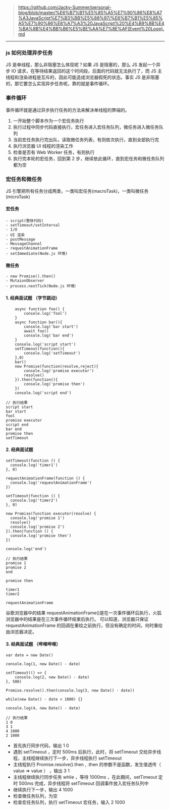 > https://github.com/Jacky-Summer/personal-blog/blob/master/%E6%B7%B1%E5%85%A5%E7%90%86%E8%A7%A3JavaScript%E7%B3%BB%E5%88%97/%E6%B7%B1%E5%85%A5%E7%90%86%E8%A7%A3%20JavaScript%20%E4%B9%8B%E4%BA%8B%E4%BB%B6%E5%BE%AA%E7%8E%AF(Event%20Loop).md

----- 

### js 如何处理异步任务

JS 是单线程，那么非阻塞怎么体现呢？如果 JS 是阻塞的，那么 JS 发起一个异步 IO 请求，在等待结果返回的这个时间段，后面的代码就无法执行了，而 JS 主线程和渲染进程是互斥的，因此可能造成浏览器假死的状态。事实 JS 是非阻塞的，那它要怎么实现异步任务呢，靠的就是事件循环。

### 事件循环

事件循环就是通过异步执行任务的方法来解决单线程的弊端的。

1. 一开始整个脚本作为一个宏任务执行
2. 执行过程中同步代码直接执行，宏任务进入宏任务队列，微任务进入微任务队列
3. 当前宏任务执行完出队，读取微任务列表，有则依次执行，直到全部执行完
4. 执行浏览器 UI 线程的渲染工作
5. 检查是否有 Web Worker 任务，有则执行
6. 执行完本轮的宏任务，回到第 2 步，继续依此循环，直到宏任务和微任务队列都为空

### 宏任务和微任务

JS 引擎把所有任务分成两类，一类叫宏任务(macroTask)，一类叫微任务(microTask)

#### 宏任务

    - script(整体代码)
    - setTimeout/setInterval
    - I/O
    - UI 渲染
    - postMessage
    - MessageChannel
    - requestAnimationFrame
    - setImmediate(Node.js 环境)

#### 微任务

    - new Promise().then()
    - MutaionObserver
    - process.nextTick(Node.js 环境）

#### 1. 经典面试题 （字节跳动）

```
    async function foo() {
        console.log('fool')
    }
    async function bar(){
        console.log('bar start')
        await foo()
        console.log('bar end')
    }
    console.log('script start')
    setTimeout(function(){
        console.log('setTimeout')
    },0)
    bar()
    new Promise(function(resolve,reject){
        console.log('promise executor')
        resolve()
    }).then(function(){
        console.log('promise then')
    })
    console.log('script end')

// 执行结果
script start
bar start
fool
promise executor
script end
bar end
promise then
setTimeout
```

</details>

#### 2. 经典面试题

```
setTimeout(function () {
  console.log('timer1')
}, 0)

requestAnimationFrame(function () {
  console.log('requestAnimationFrame')
})

setTimeout(function () {
  console.log('timer2')
}, 0)

new Promise(function executor(resolve) {
  console.log('promise 1')
  resolve()
  console.log('promise 2')
}).then(function () {
  console.log('promise then')
})

console.log('end')

// 执行结果
promise 1
promise 2
end

promise then

timer1
timer2

requestAnimationFrame
```

谷歌浏览器中的结果 requestAnimationFrame()是在一次事件循环后执行，火狐浏览器中的结果是在三次事件循环结束后执行。
可以知道，浏览器只保证 requestAnimationFrame 的回调在重绘之前执行，但没有确定的时间，何时重绘由浏览器决定。

</details>

#### 3. 经典面试题 （哔哩哔哩）

```
var date = new Date() 

console.log(1, new Date() - date) 

setTimeout(() => {
    console.log(2, new Date() - date)
}, 500) 

Promise.resolve().then(console.log(3, new Date() - date)) 

while(new Date() - date < 1000) {} 

console.log(4, new Date() - date)

// 执行结果
1 0
3 1
4 1000
2 1000
```

- 首先执行同步代码，输出 1 0
- 遇到 setTimeout ，定时 500ms 后执行，此时，将 setTimeout 交给异步线程，主线程继续执行下一步，异步线程执行 setTimeout
- 主线程执行 Promise.resolve().then , .then 的参数不是函数，发生值透传（ value => value ） ，输出 3 1
- 主线程继续执行同步任务 whlie ，等待 1000ms ，在此期间，setTimeout 定时 500ms 完成，异步线程将 setTimeout 回调事件放入宏任务队列中
- 继续执行下一步，输出 4 1000
- 检查微任务队列，为空
- 检查宏任务队列，执行 setTimeout 宏任务，输入 2 1000

</details>